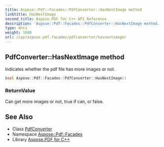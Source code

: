 ```yaml
---
title: Aspose::Pdf::Facades::PdfConverter::HasNextImage method
linktitle: HasNextImage
second_title: Aspose.PDF for C++ API Reference
description: 'Aspose::Pdf::Facades::PdfConverter::HasNextImage method. Indicates whether the pdf file has more images or not in C++.'
type: docs
weight: 1600
url: /cpp/aspose.pdf.facades/pdfconverter/hasnextimage/
---
```

## PdfConverter::HasNextImage method


Indicates whether the pdf file has more images or not.

```cpp
bool Aspose::Pdf::Facades::PdfConverter::HasNextImage()
```


### ReturnValue

Can get more images or not, true if can, or false.

## See Also

* Class [PdfConverter](../)
* Namespace [Aspose::Pdf::Facades](../../)
* Library [Aspose.PDF for C++](../../../)
